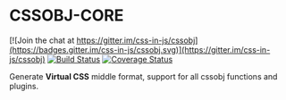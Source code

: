 # CSSOBJ-CORE

[![Join the chat at https://gitter.im/css-in-js/cssobj](https://badges.gitter.im/css-in-js/cssobj.svg)](https://gitter.im/css-in-js/cssobj)
[![Build Status](https://travis-ci.org/cssobj/cssobj-core.svg?branch=master)](https://travis-ci.org/cssobj/cssobj-core)
[![Coverage Status](https://coveralls.io/repos/github/cssobj/cssobj-core/badge.svg?branch=master)](https://coveralls.io/github/cssobj/cssobj-core?branch=master)

Generate **Virtual CSS** middle format, support for all cssobj functions and plugins.



